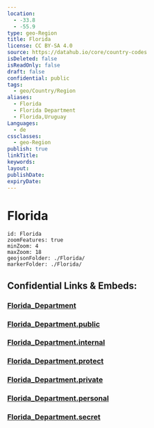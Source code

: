```yaml
---
location:
  - -33.8
  - -55.9
type: geo-Region
title: Florida
license: CC BY-SA 4.0
source: https://datahub.io/core/country-codes
isDeleted: false
isReadOnly: false
draft: false
confidential: public
tags:
  - geo/Country/Region
aliases:
  - Florida
  - Florida Department
  - Florida,Uruguay
Languages:
  - de
cssclasses:
  - geo-Region
publish: true
linkTitle: 
keywords: 
layout: 
publishDate: 
expiryDate:
---
```


# Florida

```leaflet
id: Florida
zoomFeatures: true 
minZoom: 4 
maxZoom: 18
geojsonFolder: ./Florida/
markerFolder: ./Florida/
```


## Confidential Links & Embeds: 

### [Florida_Department](/_Standards/Earth/Continent/America~South/Uruguay/departments~Uruguay/Florida_Department.md) 

### [Florida_Department.public](/_public/Earth/Continent/America~South/Uruguay/departments~Uruguay/Florida_Department.public.md) 

### [Florida_Department.internal](/_internal/Earth/Continent/America~South/Uruguay/departments~Uruguay/Florida_Department.internal.md) 

### [Florida_Department.protect](/_protect/Earth/Continent/America~South/Uruguay/departments~Uruguay/Florida_Department.protect.md) 

### [Florida_Department.private](/_private/Earth/Continent/America~South/Uruguay/departments~Uruguay/Florida_Department.private.md) 

### [Florida_Department.personal](/_personal/Earth/Continent/America~South/Uruguay/departments~Uruguay/Florida_Department.personal.md) 

### [Florida_Department.secret](/_secret/Earth/Continent/America~South/Uruguay/departments~Uruguay/Florida_Department.secret.md)

